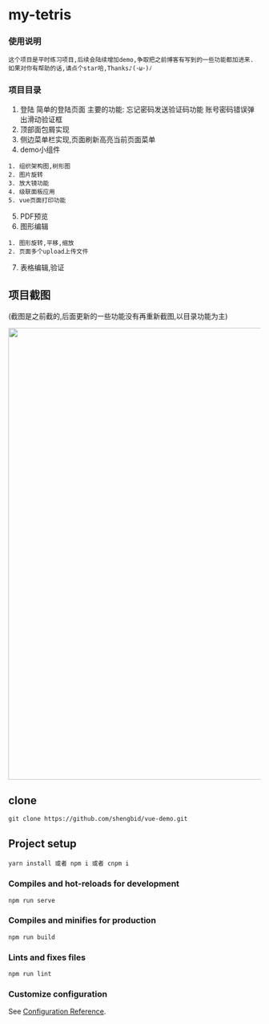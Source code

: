 # my-tetris

### 使用说明
```
这个项目是平时练习项目,后续会陆续增加demo,争取把之前博客有写到的一些功能都加进来.
如果对你有帮助的话,请点个star哈,Thanks♪(･ω･)ﾉ
```

### 项目目录
1. 登陆 简单的登陆页面
主要的功能: 忘记密码发送验证码功能  账号密码错误弹出滑动验证框
2. 顶部面包屑实现
3. 侧边菜单栏实现,页面刷新高亮当前页面菜单
4. demo小组件
```
1. 组织架构图,树形图 
2. 图片旋转
3. 放大镜功能
4. 级联面板应用
5. vue页面打印功能
```
5. PDF预览
6. 图形编辑
```
1. 图形旋转,平移,缩放
2. 页面多个upload上传文件
```
7. 表格编辑,验证

## 项目截图
(截图是之前截的,后面更新的一些功能没有再重新截图,以目录功能为主)
<!-- ![Image text](https://github.com/shengbid/img-floader/blob/master/imgs/demo1.png) -->
<p align="center">
  <img width="900" src="https://i.loli.net/2020/06/30/ZBDpL3irVv2KU1X.png">
</p>

## clone
```
git clone https://github.com/shengbid/vue-demo.git
```

## Project setup
```
yarn install 或者 npm i 或者 cnpm i
```

### Compiles and hot-reloads for development
```
npm run serve
```

### Compiles and minifies for production
```
npm run build
```

### Lints and fixes files
```
npm run lint
```

### Customize configuration
See [Configuration Reference](https://cli.vuejs.org/config/).
